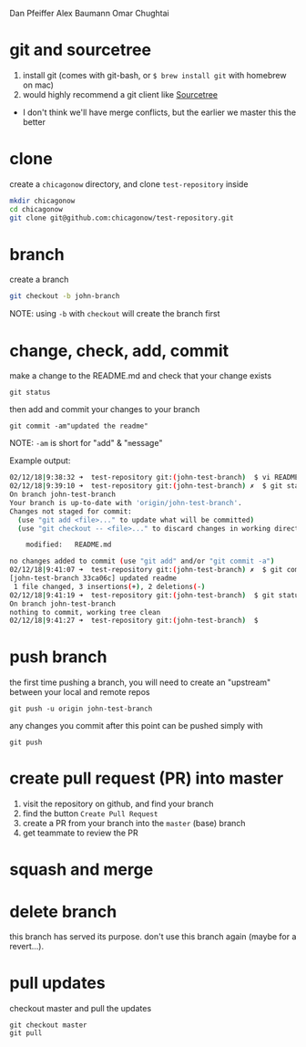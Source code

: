 Dan Pfeiffer
Alex Baumann
Omar Chughtai

# git and sourcetree
1. install git (comes with git-bash, or `$ brew install git` with homebrew on mac)
2. would highly recommend a git client like [Sourcetree](https://confluence.atlassian.com/get-started-with-sourcetree/install-and-set-up-sourcetree-847359043.html)
* I don't think we'll have merge conflicts, but the earlier we master this the better

# clone
create a `chicagonow` directory, and clone `test-repository` inside
```sh 
mkdir chicagonow
cd chicagonow
git clone git@github.com:chicagonow/test-repository.git
```

# branch
create a branch
```sh
git checkout -b john-branch
```

NOTE: using `-b` with `checkout` will create the branch first

# change, check, add, commit
make a change to the README.md and check that your change exists
```
git status
```
then add and commit your changes to your branch
```
git commit -am"updated the readme"
```

NOTE: `-am` is short for "`a`dd" & "`m`essage"

Example output:
```bash
02/12/18|9:38:32 ➜  test-repository git:(john-test-branch)  $ vi README.md
02/12/18|9:39:10 ➜  test-repository git:(john-test-branch) ✗  $ git status
On branch john-test-branch
Your branch is up-to-date with 'origin/john-test-branch'.
Changes not staged for commit:
  (use "git add <file>..." to update what will be committed)
  (use "git checkout -- <file>..." to discard changes in working directory)

	modified:   README.md

no changes added to commit (use "git add" and/or "git commit -a")
02/12/18|9:41:07 ➜  test-repository git:(john-test-branch) ✗  $ git commit -am"updated readme"
[john-test-branch 33ca06c] updated readme
 1 file changed, 3 insertions(+), 2 deletions(-)
02/12/18|9:41:19 ➜  test-repository git:(john-test-branch)  $ git status
On branch john-test-branch
nothing to commit, working tree clean
02/12/18|9:41:27 ➜  test-repository git:(john-test-branch)  $
```

# push branch
the first time pushing a branch, you will need to create an "upstream" between your local and remote repos
```
git push -u origin john-test-branch
```
any changes you commit after this point can be pushed simply with
```
git push
```

# create pull request (PR) into master
1. visit the repository on github, and find your branch
2. find the button `Create Pull Request`
3. create a PR from your branch into the `master` (base) branch
4. get teammate to review the PR

# squash and merge

# delete branch
this branch has served its purpose. don't use this branch again (maybe for a revert...).

# pull updates
checkout master and pull the updates
```
git checkout master
git pull
```

